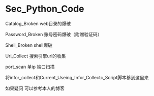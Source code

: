 # Sec_Python_Code

Catalog_Broken   web目录的爆破

Password_Broken   账号密码爆破（附赠验证码）

Shell_Broken  shell爆破

Url_Collect   搜索引擎url的收集

port_scan  单ip  端口扫描

将infor_collect和Current_Useing_Infor_Collectc_Script脚本移到这里来

如果疑问  可以参考本人的博客
